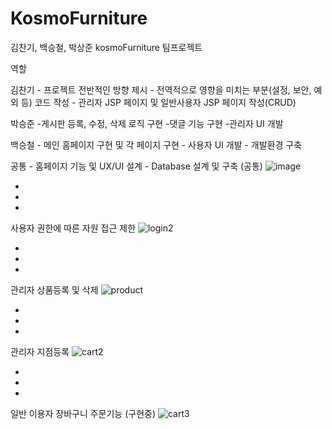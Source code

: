 # KosmoFurniture

김찬기, 백승철, 박상준 kosmoFurniture 팀프로젝트


역할

  김찬기
	  - 프로젝트 전반적인 방향 제시
		- 전역적으로 영향을 미치는 부분(설정, 보안, 예외 등) 코드 작성
		- 관리자 JSP 페이지 및 일반사용자 JSP 페이지 작성(CRUD) 

  박승준
		-게시판 등록, 수정, 삭제 로직 구현
	  -댓글 기능 구현
	  -관리자 UI 개발

  백승철
	  - 메인 홈페이지 구현 및 각 페이지 구현
	  - 사용자 UI 개발
	  - 개발환경 구축

  공통
	  - 홈페이지 기능 및 UX/UI 설계
	  - Database 설계 및 구축 (공통)
![image](https://user-images.githubusercontent.com/79554850/150904914-0626dd58-1b25-4950-9678-88b75d8968a9.png)


-
-
-


사용자 권한에 따른 자원 접근 제한
![login2](https://user-images.githubusercontent.com/79554850/149166278-31754d7d-971a-4c95-994f-3ab88b7f21cf.gif)

-
-
-

관리자 상품등록 및 삭제
![product](https://user-images.githubusercontent.com/79554850/149168969-132939ee-1457-4b08-92a8-c38c4ba575bd.gif)

-
-
-


관리자 지점등록
![cart2](https://user-images.githubusercontent.com/79554850/149169734-5f01ec20-fdb3-46e5-a8fa-a688ff5885e2.gif)

-
-
-


일반 이용자 장바구니 주문기능 (구현중)
![cart3](https://user-images.githubusercontent.com/79554850/149170435-30bf20d6-347e-4dba-a8d3-cd74e9c7fe8d.gif)

